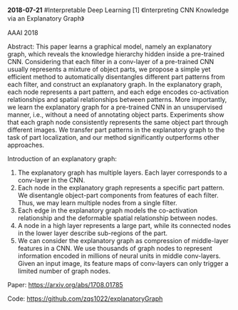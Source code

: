 **2018-07-21**
#Interpretable Deep Learning
[1] 《Interpreting CNN Knowledge via an Explanatory Graph》

AAAI 2018

Abstract: This paper learns a graphical model, namely an explanatory graph, which reveals the knowledge hierarchy hidden inside a pre-trained CNN. Considering that each filter in a conv-layer of a pre-trained CNN usually represents a mixture of object parts, we propose a simple yet efficient method to automatically disentangles different part patterns from each filter, and construct an explanatory graph. In the explanatory graph, each node represents a part pattern, and each edge encodes co-activation relationships and spatial relationships between patterns. More importantly, we learn the explanatory graph for a pre-trained CNN in an unsupervised manner, i.e., without a need of annotating object parts. Experiments show that each graph node consistently represents the same object part through different images. We transfer part patterns in the explanatory graph to the task of part localization, and our method significantly outperforms other approaches.

Introduction of an explanatory graph:
1. The explanatory graph has multiple layers. Each layer corresponds to a conv-layer in the CNN.
2. Each node in the explanatory graph represents a specific part pattern. We disentangle object-part components from features of each filter. Thus, we may learn multiple nodes from a single filter.
3. Each edge in the explanatory graph models the co-activation relationship and the deformable spatial relationship between nodes.
4. A node in a high layer represents a large part, while its connected nodes in the lower layer describe sub-regions of the part.
5. We can consider the explanatory graph as compression of middle-layer features in a CNN. We use thousands of graph nodes to represent information encoded in millions of neural units in middle conv-layers. Given an input image, its feature maps of conv-layers can only trigger a limited number of graph nodes.

Paper: https://arxiv.org/abs/1708.01785

Code: https://github.com/zqs1022/explanatoryGraph

